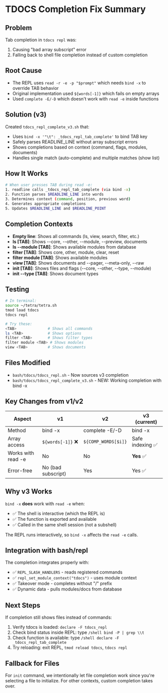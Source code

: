# TDOCS Completion Fix Summary

## Problem
Tab completion in `tdocs repl` was:
1. Causing "bad array subscript" error
2. Falling back to shell file completion instead of custom completion

## Root Cause
- The REPL uses `read -r -e -p "$prompt"` which needs `bind -x` to override TAB behavior
- Original implementation used `${words[-1]}` which fails on empty arrays
- Used `complete -E/-D` which doesn't work with `read -e` inside functions

## Solution (v3)

Created `tdocs_repl_complete_v3.sh` that:
- Uses `bind -x '"\t": _tdocs_repl_tab_complete'` to bind TAB key
- Safely parses READLINE_LINE without array subscript errors
- Shows completions based on context (command, flags, modules, documents)
- Handles single match (auto-complete) and multiple matches (show list)

## How It Works

```bash
# When user presses TAB during read -e:
1. readline calls _tdocs_repl_tab_complete (via bind -x)
2. Function parses $READLINE_LINE into words
3. Determines context (command, position, previous word)
4. Generates appropriate completions
5. Updates $READLINE_LINE and $READLINE_POINT
```

## Completion Contexts

- **Empty line**: Shows all commands (ls, view, search, filter, etc.)
- **ls [TAB]**: Shows --core, --other, --module, --preview, documents
- **ls --module [TAB]**: Shows available modules from database
- **filter [TAB]**: Shows core, other, module, clear, reset
- **filter module [TAB]**: Shows available modules
- **view [TAB]**: Shows documents and --pager, --meta-only, --raw
- **init [TAB]**: Shows files and flags (--core, --other, --type, --module)
- **init --type [TAB]**: Shows document types

## Testing

```bash
# In terminal:
source ~/tetra/tetra.sh
tmod load tdocs
tdocs repl

# Try these:
<TAB>              # Shows all commands
ls <TAB>           # Shows options
filter <TAB>       # Shows filter types
filter module <TAB> # Shows modules
view <TAB>         # Shows documents
```

## Files Modified

- `bash/tdocs/tdocs_repl.sh` - Now sources v3 completion
- `bash/tdocs/tdocs_repl_complete_v3.sh` - NEW: Working completion with bind -x

## Key Changes from v1/v2

| Aspect | v1 | v2 | v3 (current) |
|--------|----|----|--------------|
| Method | bind -x | complete -E/-D | bind -x |
| Array access | `${words[-1]}` ❌ | `${COMP_WORDS[$i]}` | Safe indexing ✅ |
| Works with read -e | No | No | **Yes** ✅ |
| Error-free | No (bad subscript) | Yes | Yes ✅ |

## Why v3 Works

`bind -x` **does** work with `read -e` when:
- ✅ The shell is interactive (which the REPL is)
- ✅ The function is exported and available
- ✅ Called in the same shell session (not a subshell)

The REPL runs interactively, so `bind -x` affects the `read -e` calls.

## Integration with bash/repl

The completion integrates properly with:
- ✅ `REPL_SLASH_HANDLERS` - reads registered commands
- ✅ `repl_set_module_context("tdocs")` - uses module context
- ✅ Takeover mode - completes without "/" prefix
- ✅ Dynamic data - pulls modules/docs from database

## Next Steps

If completion still shows files instead of commands:
1. Verify tdocs is loaded: `declare -F tdocs_repl`
2. Check bind status inside REPL: type `/shell bind -P | grep \\t`
3. Check function is available: type `/shell declare -F _tdocs_repl_tab_complete`
4. Try reloading: exit REPL, `tmod reload tdocs`, `tdocs repl`

## Fallback for Files

For `init` command, we intentionally let file completion work since you're selecting a file to initialize. For other contexts, custom completion takes over.
